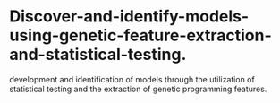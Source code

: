 # Discover-and-identify-models-using-genetic-feature-extraction-and-statistical-testing.
development and identification of models through the utilization of statistical testing and the extraction of genetic programming features.
